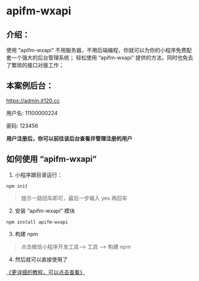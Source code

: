# apifm-wxapi

## 介绍：

使用 “apifm-wxapi” 不用服务器，不用后端编程，你就可以为你的小程序免费配套一个强大的后台管理系统；
轻松使用 “apifm-wxapi” 提供的方法，同时也免去了繁琐的接口对接工作；

## 本案例后台：

https://admin.it120.cc

用户名:  11100000224

密码: 123456

**用户注册后，你可以前往该后台查看并管理注册的用户**

## 如何使用 “apifm-wxapi”

1. 小程序跟目录运行：

```
npm init
```
> 提示一路回车即可，最后一步输入 yes 再回车

2. 安装 “apifm-wxapi” 模块

```
npm install apifm-wxapi
```

3. 构建 npm

> 点击微信小程序开发工具--> 工具 --> 构建 npm

4. 然后就可以直接使用了

[《更详细的教程，可以点击查看》](https://www.jianshu.com/p/9a77908eb71e)